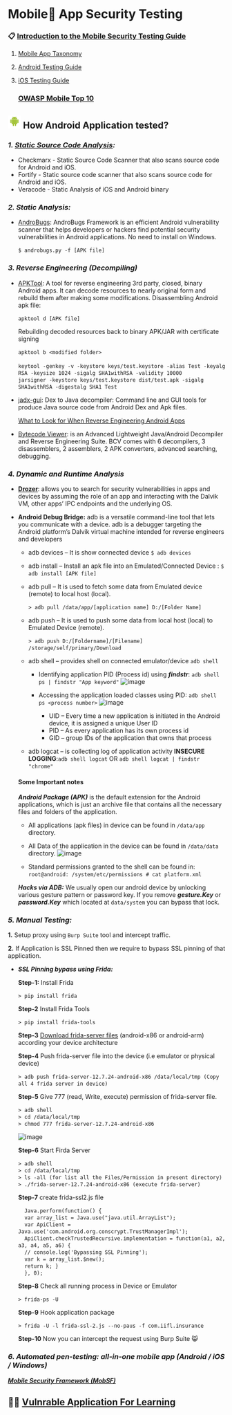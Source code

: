 # Mobile📱 App Security Testing

### 📋 [Introduction to the Mobile Security Testing Guide](https://mobile-security.gitbook.io/mobile-security-testing-guide/overview/0x03-overview)
1. [Mobile App Taxonomy](https://mobile-security.gitbook.io/mobile-security-testing-guide/overview/0x04a-mobile-app-taxonomy)
2. [Android Testing Guide](https://mobile-security.gitbook.io/mobile-security-testing-guide/android-testing-guide/0x05a-platform-overview)
3. [iOS Testing Guide](https://mobile-security.gitbook.io/mobile-security-testing-guide/ios-testing-guide/0x06a-platform-overview)

	### [OWASP Mobile Top 10](https://owasp.org/www-project-mobile-top-10/)

## <img src="https://raw.githubusercontent.com/devicons/devicon/master/icons/android/android-original-wordmark.svg" width="30" height="30"> How Android Application tested?
### ***1. [Static Source Code Analysis](https://owasp.org/www-community/Source_Code_Analysis_Tools):***
  - Checkmarx - Static Source Code Scanner that also scans source code for Android and iOS.
  - Fortify - Static source code scanner that also scans source code for Android and iOS.
  - Veracode - Static Analysis of iOS and Android binary

### ***2. Static Analysis:***
  - [AndroBugs](https://github.com/AndroBugs/AndroBugs_Framework): AndroBugs Framework is an efficient Android vulnerability scanner that helps developers or hackers find potential security vulnerabilities in Android applications. No need to install on Windows.
  
        $ androbugs.py -f [APK file] 
 
### ***3. Reverse Engineering (Decompiling)***
  - [APKTool](https://github.com/iBotPeaches/Apktool): A tool for reverse engineering 3rd party, closed, binary Android apps. It can decode resources to nearly original form and rebuild them after making some modifications.
    Disassembling Android apk file:
                  
        apktool d [APK file]
    
    Rebuilding decoded resources back to binary APK/JAR with certificate signing
	   
        apktool b <modified folder>
        
        keytool -genkey -v -keystore keys/test.keystore -alias Test -keyalg RSA -keysize 1024 -sigalg SHA1withRSA -validity 10000
        jarsigner -keystore keys/test.keystore dist/test.apk -sigalg SHA1withRSA -digestalg SHA1 Test
  
  - [jadx-gui](https://github.com/skylot/jadx): Dex to Java decompiler: Command line and GUI tools for produce Java source code from Android Dex and Apk files.
  
    [What to Look for When Reverse Engineering Android Apps](https://www.nowsecure.com/blog/2020/02/26/what-to-look-for-when-reverse-engineering-android-apps/)
    
  - [Bytecode Viewer](https://github.com/Konloch/bytecode-viewer): is an Advanced Lightweight Java/Android Decompiler and Reverse Engineering Suite. BCV comes with 6 decompilers, 3 disassemblers, 2 assemblers, 2 APK converters, advanced searching, debugging.

        

### ***4. Dynamic and Runtime Analysis***
  - **[Drozer](https://github.com/FSecureLABS/drozer)**: allows you to search for security vulnerabilities in apps and devices by assuming the role of an app and interacting with the Dalvik VM, other apps’ IPC endpoints and the underlying OS.
  
  - **Android Debug Bridge:** adb is a versatile command-line tool that lets you communicate with a device. adb is a debugger targeting the Android platform’s Dalvik virtual machine intended for reverse engineers and developers
    - adb devices – It is show connected device ```$ adb devices ``` 
    - adb install – Install an apk file into an Emulated/Connected Device : ``` $ adb install [APK file] ```
    - adb pull – It is used to fetch some data from Emulated device (remote) to local host (local).
    	          
          > adb pull /data/app/[application name] D:/[Folder Name]
          
    - adb push – It is used to push some data from local host (local) to Emulated Device (remote).

          > adb push D:/[Foldername]/[Filename] /storage/self/primary/Download
          
    - adb shell – provides shell on connected emulator/device ``` adb shell ```
      - Identifying application PID (Process id) using ***findstr***: ``` adb shell ps | findstr "App keyword" ```
      ![image](https://user-images.githubusercontent.com/65315090/129099055-cf025f51-d1e6-4448-97d9-e7f7ec0c0bfe.png)

      - Accessing the application loaded classes using PID: ``` adb shell ps <process number> ```
      ![image](https://user-images.githubusercontent.com/65315090/129101117-12bbfea0-fb9b-4a41-87c4-c3be560f759e.png)
          - UID – Every time a new application is initiated in the Android device, it is assigned a unique User ID
          - PID – As every application has its own process id
          - GID – group IDs of the application that owns that process

    - adb logcat – is collecting log of application activity **INSECURE LOGGING**:``` adb shell logcat ``` OR ```adb shell logcat | findstr "chrome"```

    #### Some Important notes
    
     ***Android Package (APK)*** is the default extension for the Android applications, which is just an archive file that contains all the necessary files and folders of the application.
  
     - All applications (apk files) in device can be found in ``` /data/app ``` directory.
     - All Data of the application in the device can be found in ```/data/data``` directory.
     ![image](https://user-images.githubusercontent.com/65315090/129102121-b1419759-c37c-4fe5-addb-6b0fea291c7c.png)


     - Standard permissions granted to the shell can be found in: ``` root@android: /system/etc/permissions # cat platform.xml ```
 
 
     ***Hacks via ADB:*** We usually open our android device by unlocking various gesture pattern or password key.
      If you remove ***gesture.Key*** or ***password.Key*** which located at ```data/system``` you can bypass that lock.
 
### ***5. Manual Testing:***  
    
   **1.** Setup proxy using ``Burp Suite`` tool and intercept traffic.
 
   **2.** If Application is SSL Pinned then we require to bypass SSL pinning of that application.
 
   - ***SSL Pinning bypass using Frida:***
   
      **Step-1:** Install Frida

		 > pip install frida 
	
      **Step-2** Install Frida Tools

		 > pip install frida-tools

      **Step-3** [Download frida-server files](https://github.com/frida/frida/releases) (android-x86 or android-arm) according your device architecture
	      
      **Step-4** Push frida-server file into the device (i.e emulator or physical device)

		 > adb push frida-server-12.7.24-android-x86 /data/local/tmp (Copy all 4 frida server in device)

      **Step-5** Give 777 (read, Write, execute) permission of frida-server file.

		 > adb shell
		 > cd /data/local/tmp
		 > chmod 777 frida-server-12.7.24-android-x86

		![image](https://user-images.githubusercontent.com/65315090/130117928-aacc3b33-0b2a-4267-b0e9-d5977e1fab0d.png)

      **Step-6** Start Firda Server
     
		 > adb shell
		 > cd /data/local/tmp
		 > ls -all (for list all the Files/Permission in present directory)
		 > ./frida-server-12.7.24-android-x86 (execute frida-server)

      **Step-7** create frida-ssl2.js file
       
       ````
		 Java.perform(function() {
		 var array_list = Java.use("java.util.ArrayList");
		 var ApiClient = Java.use('com.android.org.conscrypt.TrustManagerImpl');
		 ApiClient.checkTrustedRecursive.implementation = function(a1, a2, a3, a4, a5, a6) {
		 // console.log('Bypassing SSL Pinning');
		 var k = array_list.$new();
		 return k; }
		 }, 0);
       ````
       
      **Step-8** Check all running process in Device or Emulator  
	
		 > frida-ps -U
       
      **Step-9** Hook application package 

		 > frida -U -l frida-ssl-2.js --no-paus -f com.iifl.insurance

      **Step-10** Now you can intercept the request using Burp Suite 😸

### ***6. Automated pen-testing: all-in-one mobile app (Android / iOS / Windows)*** 
  ***[Mobile Security Framework (MobSF)](https://mobsf.github.io/docs/#/)***

## 👨‍💻 [Vulnrable Application For Learning](https://github.com/OWASP/MSTG-Hacking-Playground/releases)
